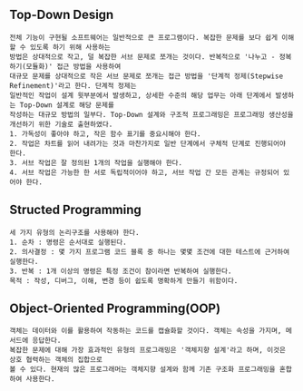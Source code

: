 ## Top-Down Design
<pre><code>전체 기능이 구현될 소프트웨어는 일반적으로 큰 프로그램이다. 복잡한 문제를 보다 쉽게 이해할 수 있도록 하기 위해 사용하는
방법은 상대적으로 작고, 덜 복잡한 서브 문제로 쪼개는 것이다. 반복적으로 '나누고 - 정복하기(모듈화)' 접근 방법을 사용하여
대규모 문제를 상대적으로 작은 서브 문제로 쪼개는 접근 방법을 '단계적 정제(Stepwise Refinement)'라고 한다. 단계적 정제는
일반적인 작업이 설계 윗부분에서 발생하고, 상세한 수준의 해당 업무는 아래 단계에서 발생하는 Top-Down 설계로 해당 문제를
작성하는 대규모 방법의 일부다. Top-Down 설계와 구조적 프로그래밍은 프로그래밍 생산성을 개선하기 위한 기술로 출현하였다.
1. 가독성이 좋아야 하고, 작은 함수 표기를 중요시해야 한다.
2. 작업은 차트를 읽어 내려가는 것과 마찬가지로 일반 단계에서 구체적 단계로 진행되어야 한다.
3. 서브 작업은 잘 정의된 1개의 작업을 실행해야 한다.
4. 서브 작업은 가능한 한 서로 독립적이어야 하고, 서브 작업 간 모든 관계는 규정되어 있어야 한다.</code></pre>

## Structed Programming
<pre><code>세 가지 유형의 논리구조를 사용해야 한다.
1. 순차 : 명령은 순서대로 실행된다.
2. 의사결정 : 몇 가지 프로그램 코드 블록 중 하나는 몇몇 조건에 대한 테스트에 근거하여 실행한다.
3. 반복 : 1개 이상의 명령은 특정 조건이 참이라면 반복하여 실행한다.
목적 : 작성, 디버그, 이해, 변경 등이 쉽도록 명확하게 만들기 위함이다.</code></pre>

## Object-Oriented Programming(OOP)
<pre><code>객체는 데이터와 이를 활용하여 작동하는 코드를 캡슐화할 것이다. 객체는 속성을 가지며, 메서드에 응답한다.
복잡한 문제에 대해 가장 효과적인 유형의 프로그래밍은 '객체지향 설계'라고 하며, 이것은 상호 협력하는 객체의 집합으로
볼 수 있다. 현재의 많은 프로그래머는 객체지향 설계와 함께 기존 구조화 프로그래밍을 혼합하여 사용한다.</code></pre>
